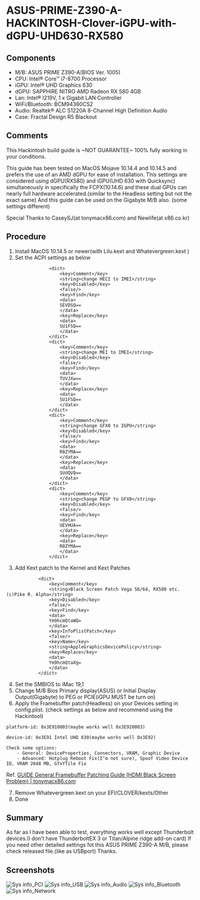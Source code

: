 # ASUS-PRIME-Z390-A-HACKINTOSH-Clover-iGPU-with-dGPU-UHD630-RX580


## Components
- M/B: ASUS PRIME Z390-A(BIOS Ver. 1005)
- CPU: Intel® Core™ i7-8700 Processor
- iGPU: Intel® UHD Graphics 630
- dGPU: SAPPHIRE NITRO AMD Radeon RX 580 4GB
- Lan: Intel® I219V, 1 x Gigabit LAN Controller
- WiFi/Bluetooth: BCM94360CS2
- Audio: Realtek® ALC S1220A 8-Channel High Definition Audio
- Case: Fractal Design R5 Blackout



## Comments
This Hackintosh build guide is ~NOT GUARANTEE~ 100% fully working in your conditions.

This guide has been tested on MacOS Mojave 10.14.4 and 10.14.5 and prefers the use of an AMD dGPU for ease of installation. This settings are considered using dGPU(RX580) and iGPU(UHD 630 with Quicksync) simultaneously in specifically the FCPX(10.14.6) and these dual GPUs can nearly full hardware accelerated.(similar to the Headless setting but not the exact same)
And this guide can be used on the Gigabyte M/B also. (some settings different)

Special Thanks to CaseySJ(at tonymacx86.com) and Newlife(at x86.co.kr)



## Procedure
1. Install MacOS 10.14.5 or newer(with Lilu.kext and Whatevergreen.kext )
2. Set the ACPI settings as below
```
				<dict>
					<key>Comment</key>
					<string>change HECI to IMEI</string>
					<key>Disabled</key>
					<false/>
					<key>Find</key>
					<data>
					SEVDSQ==
					</data>
					<key>Replace</key>
					<data>
					SU1FSQ==
					</data>
				</dict>
				<dict>
					<key>Comment</key>
					<string>change MEI to IMEI</string>
					<key>Disabled</key>
					<false/>
					<key>Find</key>
					<data>
					TUVJXw==
					</data>
					<key>Replace</key>
					<data>
					SU1FSQ==
					</data>
				</dict>
				<dict>
					<key>Comment</key>
					<string>change GFX0 to IGPU</string>
					<key>Disabled</key>
					<false/>
					<key>Find</key>
					<data>
					R0ZYMA==
					</data>
					<key>Replace</key>
					<data>
					SUdQVQ==
					</data>
				</dict>
				<dict>
					<key>Comment</key>
					<string>change PEGP to GFX0</string>
					<key>Disabled</key>
					<false/>
					<key>Find</key>
					<data>
					UEVHUA==
					</data>
					<key>Replace</key>
					<data>
					R0ZYMA==
					</data>
				</dict>
```


3. Add Kext patch to the Kernel and Kext Patches
```
			<dict>
				<key>Comment</key>
				<string>Black Screen Patch Vega 56/64, RX580 etc. (c)Pike R. Alpha</string>
				<key>Disabled</key>
				<false/>
				<key>Find</key>
				<data>
				Ym9hcmQtaWQ=
				</data>
				<key>InfoPlistPatch</key>
				<false/>
				<key>Name</key>
				<string>AppleGraphicsDevicePolicy</string>
				<key>Replace</key>
				<data>
				Ym9hcmQtaXg=
				</data>
			</dict>
```


4. Set the SMBIOS to iMac 19,1
5. Change M/B Bios Primary display(ASUS) or Initial Display Output(Gigabyte) to PEG or PCIE(iGPU MUST be turn on)
6. Apply the Framebuffer patch(Headless) on your Devices setting  in config.plist. (check settings as below and recommend using the Hackintool) 
```
platform-id: 0x3E910003(maybe works well 0x3E920003)

device-id: 0x3E91 Intel UHD 630(maybe works well 0x3E92)

Check some options:
	- General: DeviceProperties, Connectors, VRAM, Graphic Device
	- Advanced: Hotplug Reboot Fix(I’m not sure), Spoof Video Device ID, VRAM 2048 MB, GfxYTile Fix
```

Ref. [GUIDE General Framebuffer Patching Guide (HDMI Black Screen Problem) | tonymacx86.com](https://www.tonymacx86.com/threads/guide-general-framebuffer-patching-guide-hdmi-black-screen-problem.269149/)

7. Remove Whatevergreen.kext on your EFI/CLOVER/kexts/Other
8. Done


## Summary
As far as I have been able to test, everything works well except Thunderbolt devices.(I don’t have ThunderboltEX 3 or Titan/Alpine ridge add-on card)
If you need other detailed settings fot this ASUS PRIME Z390-A M/B, please check released file.(like as USBport)
Thanks.



## Screenshots


![Sys info_PCI](https://user-images.githubusercontent.com/35429874/61994177-59df8980-b0b2-11e9-857f-47d757fa7a0f.png)
![Sys info_USB](https://user-images.githubusercontent.com/35429874/61994187-6c59c300-b0b2-11e9-896a-8a3ac4609117.png)
![Sys info_Audio](https://user-images.githubusercontent.com/35429874/61994188-711e7700-b0b2-11e9-908f-1ffd44d945a8.png)
![Sys info_Bluetooth](https://user-images.githubusercontent.com/35429874/61994190-71b70d80-b0b2-11e9-8f2a-18757d28cd83.png)
![Sys info_Network](https://user-images.githubusercontent.com/35429874/61994191-71b70d80-b0b2-11e9-888d-b25cac1842a8.png)

